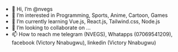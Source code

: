 - 👋 Hi, I’m @nvegs
- 👀 I’m interested in Programming, Sports, Anime, Cartoon, Games
- 🌱 I’m currently learning Vue.js, React.js, Tailwind.css, Node.js
- 💞️ I’m looking to collaborate on ...
- 📫 How to reach me telegram (NVEGS), Whatapps (07069541209), facebook (Victory Nnabugwu), linkedin (Victory Nnabugwu)

<!---
Nvegs/Nvegs is a ✨ special ✨ repository because its `README.md` (this file) appears on your GitHub profile.
You can click the Preview link to take a look at your changes.
--->
